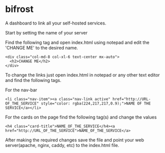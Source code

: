 # bifrost
A dashboard to link all your self-hosted services.

Start by setting the name of your server

Find the following tag and open index.html using notepad and edit the 'CHANGE ME' to the desired name.
```
<div class="col-md-8 col-xl-6 text-center mx-auto">
  <h2>CHANGE ME</h2>
</div>
```

To change the links just open index.html in notepad or any other text editor and find the following tags.

For the nav-bar
```
<li class="nav-item"><a class="nav-link active" href="http://URL-OF_THE_SERVICE" style="color: rgba(224,217,217,0.9);">NAME OF THE SERVICE</a></li>
```

For the cards on the page find the following tag(s) and change the values

```
<h4 class="card-title">NAME_OF_THE_SERVICE</h4><a href="http://URL_OF_THE_SERVICE">NAME_OF_THE_SERVICE</a>
```

After making the required changes save the file and point your web server(apache, nginx, caddy, etc) to the index.html file.
